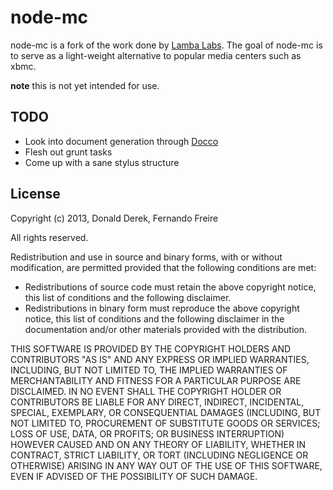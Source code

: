 node-mc
=======

node-mc is a fork of the work done by [Lamba Labs](https://github.com/DonaldDerek/RaspberryPiTV). The goal of node-mc is to serve as a light-weight alternative to popular media centers such as xbmc.

**note** this is not yet intended for use.

TODO
----
*   Look into document generation through [Docco](http://jashkenas.github.io/docco/)
*   Flesh out grunt tasks
*   Come up with a sane stylus structure

License
-------
Copyright (c) 2013, Donald Derek, Fernando Freire

All rights reserved.

Redistribution and use in source and binary forms, with or without modification, are permitted provided that the following conditions are met:

* Redistributions of source code must retain the above copyright notice, this list of conditions and the following disclaimer.
* Redistributions in binary form must reproduce the above copyright notice, this list of conditions and the following disclaimer in the documentation and/or other materials provided with the distribution.

THIS SOFTWARE IS PROVIDED BY THE COPYRIGHT HOLDERS AND CONTRIBUTORS "AS IS" AND ANY EXPRESS OR IMPLIED WARRANTIES, INCLUDING, BUT NOT LIMITED TO, THE IMPLIED WARRANTIES OF MERCHANTABILITY AND FITNESS FOR A PARTICULAR PURPOSE ARE DISCLAIMED. IN NO EVENT SHALL THE COPYRIGHT HOLDER OR CONTRIBUTORS BE LIABLE FOR ANY DIRECT, INDIRECT, INCIDENTAL, SPECIAL, EXEMPLARY, OR CONSEQUENTIAL DAMAGES (INCLUDING, BUT NOT LIMITED TO, PROCUREMENT OF SUBSTITUTE GOODS OR SERVICES; LOSS OF USE, DATA, OR PROFITS; OR BUSINESS INTERRUPTION) HOWEVER CAUSED AND ON ANY THEORY OF LIABILITY, WHETHER IN CONTRACT, STRICT LIABILITY, OR TORT (INCLUDING NEGLIGENCE OR OTHERWISE) ARISING IN ANY WAY OUT OF THE USE OF THIS SOFTWARE, EVEN IF ADVISED OF THE POSSIBILITY OF SUCH DAMAGE.



